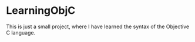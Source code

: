 # LearningObjC

This is just a small project, where I have learned the syntax of the Objective C language.

